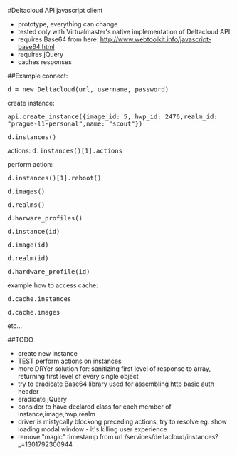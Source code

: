 #Deltacloud API javascript client
- prototype, everything can change
- tested only with Virtualmaster's native implementation of Deltacloud API
- requires Base64 from here: http://www.webtoolkit.info/javascript-base64.html
- requires jQuery
- caches responses


##Example
connect: 

<tt>d = new Deltacloud(url, username, password)</tt>

create instance:

<tt>api.create_instance({image_id: 5, hwp_id: 2476,realm_id: "prague-l1-personal",name: "scout"})</tt>

<tt>d.instances()</tt>

actions:
<tt>d.instances()[1].actions</tt>

perform action:

<tt>d.instances()[1].reboot()</tt>


<tt>d.images()</tt>

<tt>d.realms()</tt>

<tt>d.harware_profiles()</tt>

<tt>d.instance(id)</tt>

<tt>d.image(id)</tt>

<tt>d.realm(id)</tt>

<tt>d.hardware_profile(id)</tt>

example how to access cache:

<tt>d.cache.instances</tt>

<tt>d.cache.images</tt>

etc...

##TODO
- create new instance
- TEST perform actions on instances 
- more DRYer solution for: sanitizing first level of response to array, returning first level of every single object 
- try to eradicate Base64 library used for assembling http basic auth header
- eradicate jQuery
- consider to have declared class for each member of instance,image,hwp,realm
- driver is mistycally blockong preceding actions, try to resolve eg. show loading modal window - it's killing user experience
- remove "magic" timestamp from url /services/deltacloud/instances?_=1301792300944 
